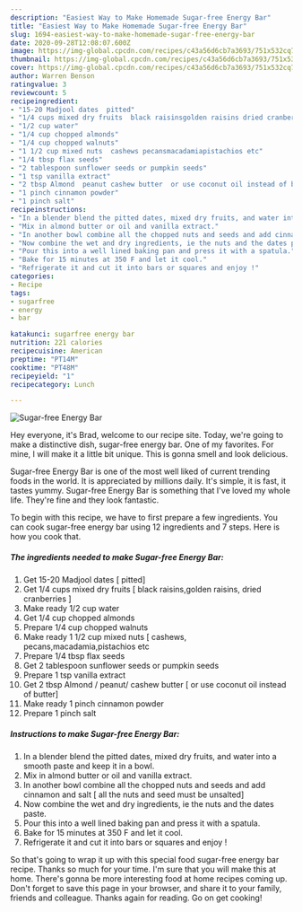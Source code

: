 ```yaml
---
description: "Easiest Way to Make Homemade Sugar-free Energy Bar"
title: "Easiest Way to Make Homemade Sugar-free Energy Bar"
slug: 1694-easiest-way-to-make-homemade-sugar-free-energy-bar
date: 2020-09-28T12:08:07.600Z
image: https://img-global.cpcdn.com/recipes/c43a56d6cb7a3693/751x532cq70/sugar-free-energy-bar-recipe-main-photo.jpg
thumbnail: https://img-global.cpcdn.com/recipes/c43a56d6cb7a3693/751x532cq70/sugar-free-energy-bar-recipe-main-photo.jpg
cover: https://img-global.cpcdn.com/recipes/c43a56d6cb7a3693/751x532cq70/sugar-free-energy-bar-recipe-main-photo.jpg
author: Warren Benson
ratingvalue: 3
reviewcount: 5
recipeingredient:
- "15-20 Madjool dates  pitted"
- "1/4 cups mixed dry fruits  black raisinsgolden raisins dried cranberries "
- "1/2 cup water"
- "1/4 cup chopped almonds"
- "1/4 cup chopped walnuts"
- "1 1/2 cup mixed nuts  cashews pecansmacadamiapistachios etc"
- "1/4 tbsp flax seeds"
- "2 tablespoon sunflower seeds or pumpkin seeds"
- "1 tsp vanilla extract"
- "2 tbsp Almond  peanut cashew butter  or use coconut oil instead of butter"
- "1 pinch cinnamon powder"
- "1 pinch salt"
recipeinstructions:
- "In a blender blend the pitted dates, mixed dry fruits, and water into a smooth paste and keep it in a bowl."
- "Mix in almond butter or oil and vanilla extract."
- "In another bowl combine all the chopped nuts and seeds and add cinnamon and salt [ all the nuts and seed must be unsalted]"
- "Now combine the wet and dry ingredients, ie the nuts and the dates paste."
- "Pour this into a well lined baking pan and press it with a spatula."
- "Bake for 15 minutes at 350 F and let it cool."
- "Refrigerate it and cut it into bars or squares and enjoy !"
categories:
- Recipe
tags:
- sugarfree
- energy
- bar

katakunci: sugarfree energy bar 
nutrition: 221 calories
recipecuisine: American
preptime: "PT14M"
cooktime: "PT48M"
recipeyield: "1"
recipecategory: Lunch

---
```



![Sugar-free Energy Bar](https://img-global.cpcdn.com/recipes/c43a56d6cb7a3693/751x532cq70/sugar-free-energy-bar-recipe-main-photo.jpg)

Hey everyone, it's Brad, welcome to our recipe site. Today, we're going to make a distinctive dish, sugar-free energy bar. One of my favorites. For mine, I will make it a little bit unique. This is gonna smell and look delicious.



Sugar-free Energy Bar is one of the most well liked of current trending foods in the world. It is appreciated by millions daily. It's simple, it is fast, it tastes yummy. Sugar-free Energy Bar is something that I've loved my whole life. They're fine and they look fantastic.


To begin with this recipe, we have to first prepare a few ingredients. You can cook sugar-free energy bar using 12 ingredients and 7 steps. Here is how you cook that.

<!--inarticleads1-->

##### The ingredients needed to make Sugar-free Energy Bar:

1. Get 15-20 Madjool dates [ pitted]
1. Get 1/4 cups mixed dry fruits [ black raisins,golden raisins, dried cranberries ]
1. Make ready 1/2 cup water
1. Get 1/4 cup chopped almonds
1. Prepare 1/4 cup chopped walnuts
1. Make ready 1 1/2 cup mixed nuts [ cashews, pecans,macadamia,pistachios etc
1. Prepare 1/4 tbsp flax seeds
1. Get 2 tablespoon sunflower seeds or pumpkin seeds
1. Prepare 1 tsp vanilla extract
1. Get 2 tbsp Almond / peanut/ cashew butter [ or use coconut oil instead of butter]
1. Make ready 1 pinch cinnamon powder
1. Prepare 1 pinch salt




<!--inarticleads2-->

##### Instructions to make Sugar-free Energy Bar:

1. In a blender blend the pitted dates, mixed dry fruits, and water into a smooth paste and keep it in a bowl.
1. Mix in almond butter or oil and vanilla extract.
1. In another bowl combine all the chopped nuts and seeds and add cinnamon and salt [ all the nuts and seed must be unsalted]
1. Now combine the wet and dry ingredients, ie the nuts and the dates paste.
1. Pour this into a well lined baking pan and press it with a spatula.
1. Bake for 15 minutes at 350 F and let it cool.
1. Refrigerate it and cut it into bars or squares and enjoy !




So that's going to wrap it up with this special food sugar-free energy bar recipe. Thanks so much for your time. I'm sure that you will make this at home. There's gonna be more interesting food at home recipes coming up. Don't forget to save this page in your browser, and share it to your family, friends and colleague. Thanks again for reading. Go on get cooking!

